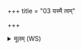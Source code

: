 +++
title = "03 यस्मै त्वम्"

+++
<details><summary>मूलम् (WS)</summary>

यस्मै त्वं सुद्रविणो ददाशो ऽनागास्त्वमदिते सर्वताता ।  
यं भद्रेण शवसा चोदयासि प्रजावन्तो राधसा ते स्याम ॥ ५ ॥
</details>
